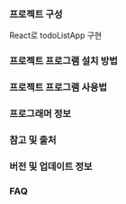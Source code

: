 ### 프로젝트 구성
React로 todoListApp 구현



### 프로젝트 프로그램 설치 방법

### 프로젝트 프로그램 사용법

### 프로그래머 정보

### 참고 및 출처

### 버전 및 업데이트 정보

### FAQ
